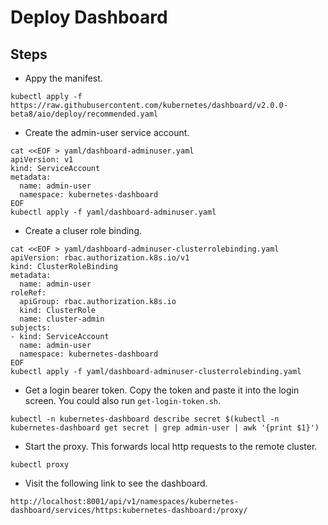 # Deploy Dashboard

## Steps

* Appy the manifest.

```
kubectl apply -f https://raw.githubusercontent.com/kubernetes/dashboard/v2.0.0-beta8/aio/deploy/recommended.yaml
```

* Create the admin-user service account.

```
cat <<EOF > yaml/dashboard-adminuser.yaml
apiVersion: v1
kind: ServiceAccount
metadata:
  name: admin-user
  namespace: kubernetes-dashboard
EOF
kubectl apply -f yaml/dashboard-adminuser.yaml
```

* Create a cluser role binding.

```
cat <<EOF > yaml/dashboard-adminuser-clusterrolebinding.yaml
apiVersion: rbac.authorization.k8s.io/v1
kind: ClusterRoleBinding
metadata:
  name: admin-user
roleRef:
  apiGroup: rbac.authorization.k8s.io
  kind: ClusterRole
  name: cluster-admin
subjects:
- kind: ServiceAccount
  name: admin-user
  namespace: kubernetes-dashboard
EOF
kubectl apply -f yaml/dashboard-adminuser-clusterrolebinding.yaml
```

* Get a login bearer token. Copy the token and paste it into the login screen. You could also run `get-login-token.sh`.

```
kubectl -n kubernetes-dashboard describe secret $(kubectl -n kubernetes-dashboard get secret | grep admin-user | awk '{print $1}')
```

* Start the proxy. This forwards local http requests to the remote cluster.

```
kubectl proxy
```

* Visit the following link to see the dashboard.

```
http://localhost:8001/api/v1/namespaces/kubernetes-dashboard/services/https:kubernetes-dashboard:/proxy/
```
